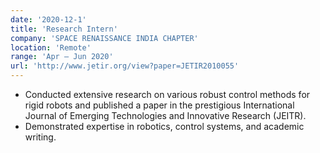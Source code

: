 ```yaml
---
date: '2020-12-1'
title: 'Research Intern'
company: 'SPACE RENAISSANCE INDIA CHAPTER'
location: 'Remote'
range: 'Apr – Jun 2020'
url: 'http://www.jetir.org/view?paper=JETIR2010055'
---
```


- Conducted extensive research on various robust control methods for rigid robots and published a paper in the prestigious International Journal of Emerging Technologies and Innovative Research (JEITR).
- Demonstrated expertise in robotics, control systems, and academic writing.
